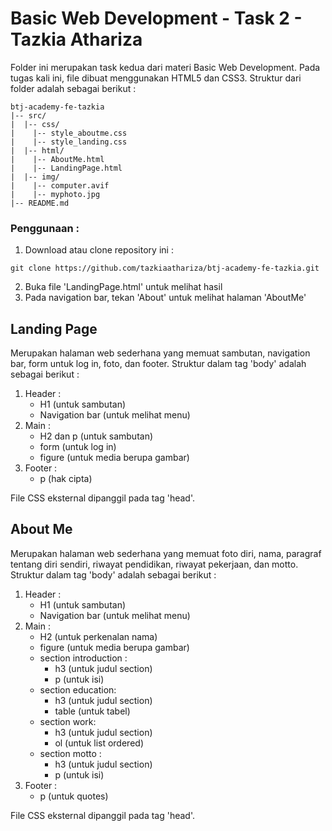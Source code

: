 # Basic Web Development - Task 2 - Tazkia Athariza

Folder ini merupakan task kedua dari materi Basic Web Development. Pada tugas kali ini, file dibuat menggunakan HTML5 dan CSS3. Struktur dari folder adalah sebagai berikut :

```
btj-academy-fe-tazkia
|-- src/
|  |-- css/
|    |-- style_aboutme.css
|    |-- style_landing.css
|  |-- html/
|    |-- AboutMe.html
|    |-- LandingPage.html
|  |-- img/
|    |-- computer.avif
|    |-- myphoto.jpg
|-- README.md
```

### Penggunaan :
1. Download atau clone repository ini :
```
git clone https://github.com/tazkiaathariza/btj-academy-fe-tazkia.git
```
2. Buka file 'LandingPage.html' untuk melihat hasil
3. Pada navigation bar, tekan 'About' untuk melihat halaman 'AboutMe'

## Landing Page

Merupakan halaman web sederhana yang memuat sambutan, navigation bar, form untuk log in, foto, dan footer. Struktur dalam tag 'body' adalah sebagai berikut :

1. Header :
    - H1 (untuk sambutan)
    - Navigation bar (untuk melihat menu)
2. Main :
    - H2 dan p (untuk sambutan)
    - form (untuk log in)
    - figure (untuk media berupa gambar)
3. Footer :
    - p (hak cipta)

File CSS eksternal dipanggil pada tag 'head'.

## About Me

Merupakan halaman web sederhana yang memuat foto diri, nama, paragraf tentang diri sendiri, riwayat pendidikan, riwayat pekerjaan, dan motto. Struktur dalam tag 'body' adalah sebagai berikut :

1. Header :
    - H1 (untuk sambutan)
    - Navigation bar (untuk melihat menu)
2. Main :
    - H2 (untuk perkenalan nama)
    - figure (untuk media berupa gambar)
    - section introduction :
        - h3 (untuk judul section) 
        - p (untuk isi)
    - section education:
        - h3 (untuk judul section) 
        - table (untuk tabel)
    - section work:
        - h3 (untuk judul section) 
        - ol (untuk list ordered)
    - section motto :
        - h3 (untuk judul section) 
        - p (untuk isi)
3. Footer :
    - p (untuk quotes)

File CSS eksternal dipanggil pada tag 'head'.
